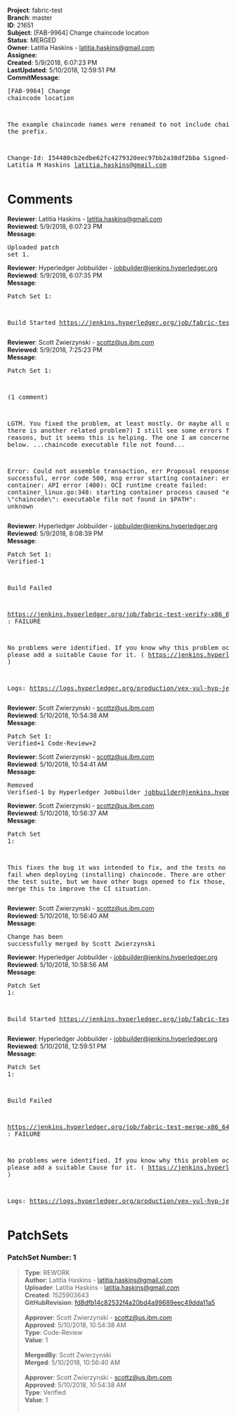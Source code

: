 <strong>Project</strong>: fabric-test<br><strong>Branch</strong>: master<br><strong>ID</strong>: 21651<br><strong>Subject</strong>: [FAB-9964] Change chaincode location<br><strong>Status</strong>: MERGED<br><strong>Owner</strong>: Latitia Haskins - latitia.haskins@gmail.com<br><strong>Assignee</strong>:<br><strong>Created</strong>: 5/9/2018, 6:07:23 PM<br><strong>LastUpdated</strong>: 5/10/2018, 12:59:51 PM<br><strong>CommitMessage</strong>:<br><pre>[FAB-9964] Change chaincode location

The example chaincode names were renamed to not include
chaincode as the prefix.

Change-Id: I54480cb2edbe62fc4279320eec97bb2a38df2bba
Signed-off-by: Latitia M Haskins <latitia.haskins@gmail.com>
</pre><h1>Comments</h1><strong>Reviewer</strong>: Latitia Haskins - latitia.haskins@gmail.com<br><strong>Reviewed</strong>: 5/9/2018, 6:07:23 PM<br><strong>Message</strong>: <pre>Uploaded patch set 1.</pre><strong>Reviewer</strong>: Hyperledger Jobbuilder - jobbuilder@jenkins.hyperledger.org<br><strong>Reviewed</strong>: 5/9/2018, 6:07:35 PM<br><strong>Message</strong>: <pre>Patch Set 1:

Build Started https://jenkins.hyperledger.org/job/fabric-test-verify-x86_64/1216/</pre><strong>Reviewer</strong>: Scott Zwierzynski - scottz@us.ibm.com<br><strong>Reviewed</strong>: 5/9/2018, 7:25:23 PM<br><strong>Message</strong>: <pre>Patch Set 1:

(1 comment)

LGTM. You fixed the problem, at least mostly. Or maybe all of it (but there is another related problem?) I still see some errors for other reasons, but it seems this is helping. The one I am concerned about is below.  ...chaincode executable file not found...

Error: Could not assemble transaction, err Proposal response was not successful, error code 500, msg error starting container: error starting container: API error (400): OCI runtime create failed: container_linux.go:348: starting container process caused "exec: \\"chaincode\\": executable file not found in $PATH": unknown</pre><strong>Reviewer</strong>: Hyperledger Jobbuilder - jobbuilder@jenkins.hyperledger.org<br><strong>Reviewed</strong>: 5/9/2018, 8:08:39 PM<br><strong>Message</strong>: <pre>Patch Set 1: Verified-1

Build Failed 

https://jenkins.hyperledger.org/job/fabric-test-verify-x86_64/1216/ : FAILURE

No problems were identified. If you know why this problem occurred, please add a suitable Cause for it. ( https://jenkins.hyperledger.org/job/fabric-test-verify-x86_64/1216/ )

Logs: https://logs.hyperledger.org/production/vex-yul-hyp-jenkins-3/fabric-test-verify-x86_64/1216</pre><strong>Reviewer</strong>: Scott Zwierzynski - scottz@us.ibm.com<br><strong>Reviewed</strong>: 5/10/2018, 10:54:38 AM<br><strong>Message</strong>: <pre>Patch Set 1: Verified+1 Code-Review+2</pre><strong>Reviewer</strong>: Scott Zwierzynski - scottz@us.ibm.com<br><strong>Reviewed</strong>: 5/10/2018, 10:54:41 AM<br><strong>Message</strong>: <pre>Removed Verified-1 by Hyperledger Jobbuilder <jobbuilder@jenkins.hyperledger.org>
</pre><strong>Reviewer</strong>: Scott Zwierzynski - scottz@us.ibm.com<br><strong>Reviewed</strong>: 5/10/2018, 10:56:37 AM<br><strong>Message</strong>: <pre>Patch Set 1:

This fixes the bug it was intended to fix, and the tests no longer fail when deploying (installing) chaincode.
There are other failures in the test suite, but we have other bugs opened to fix those, so we can merge this to improve the CI situation.</pre><strong>Reviewer</strong>: Scott Zwierzynski - scottz@us.ibm.com<br><strong>Reviewed</strong>: 5/10/2018, 10:56:40 AM<br><strong>Message</strong>: <pre>Change has been successfully merged by Scott Zwierzynski</pre><strong>Reviewer</strong>: Hyperledger Jobbuilder - jobbuilder@jenkins.hyperledger.org<br><strong>Reviewed</strong>: 5/10/2018, 10:58:56 AM<br><strong>Message</strong>: <pre>Patch Set 1:

Build Started https://jenkins.hyperledger.org/job/fabric-test-merge-x86_64/270/</pre><strong>Reviewer</strong>: Hyperledger Jobbuilder - jobbuilder@jenkins.hyperledger.org<br><strong>Reviewed</strong>: 5/10/2018, 12:59:51 PM<br><strong>Message</strong>: <pre>Patch Set 1:

Build Failed 

https://jenkins.hyperledger.org/job/fabric-test-merge-x86_64/270/ : FAILURE

No problems were identified. If you know why this problem occurred, please add a suitable Cause for it. ( https://jenkins.hyperledger.org/job/fabric-test-merge-x86_64/270/ )

Logs: https://logs.hyperledger.org/production/vex-yul-hyp-jenkins-3/fabric-test-merge-x86_64/270</pre><h1>PatchSets</h1><h3>PatchSet Number: 1</h3><blockquote><strong>Type</strong>: REWORK<br><strong>Author</strong>: Latitia Haskins - latitia.haskins@gmail.com<br><strong>Uploader</strong>: Latitia Haskins - latitia.haskins@gmail.com<br><strong>Created</strong>: 1525903643<br><strong>GitHubRevision</strong>: [fd8dfb14c82532f4a20bd4a99689eec49dda11a5](https://github.com/hyperledger/fabric-test/commit/fd8dfb14c82532f4a20bd4a99689eec49dda11a5)<br><br><strong>Approver</strong>: Scott Zwierzynski - scottz@us.ibm.com<br><strong>Approved</strong>: 5/10/2018, 10:54:38 AM<br><strong>Type</strong>: Code-Review<br><strong>Value</strong>: 1<br><br><strong>MergedBy</strong>: Scott Zwierzynski<br><strong>Merged</strong>: 5/10/2018, 10:56:40 AM<br><br><strong>Approver</strong>: Scott Zwierzynski - scottz@us.ibm.com<br><strong>Approved</strong>: 5/10/2018, 10:54:38 AM<br><strong>Type</strong>: Verified<br><strong>Value</strong>: 1<br><br></blockquote>